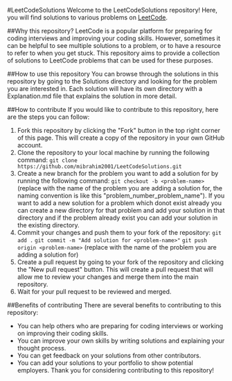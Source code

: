 #LeetCodeSolutions
Welcome to the LeetCodeSolutions repository! Here, you will find solutions to various problems on [LeetCode](https://leetcode.com/).

##Why this repository?
LeetCode is a popular platform for preparing for coding interviews and improving your coding skills. However, sometimes it can be helpful to see multiple solutions to a problem, or to have a resource to refer to when you get stuck. This repository aims to provide a collection of solutions to LeetCode problems that can be used for these purposes.

##How to use this repository
You can browse through the solutions in this repository by going to the Solutions directory and looking for the problem you are interested in. Each solution will have its own directory with a Explanation.md file that explains the solution in more detail.

##How to contribute
If you would like to contribute to this repository, here are the steps you can follow:

1. Fork this repository by clicking the "Fork" button in the top right corner of this page. This will create a copy of the repository in your own GitHub account.
2. Clone the repository to your local machine by running the following command:
   `git clone https://github.com/mibrahim2001/LeetCodeSolutions.git`
3. Create a new branch for the problem you want to add a solution for by running the following command:
   `git checkout -b <problem-name>` (replace <problem-name> with the name of the problem you are adding a solution for, the naming convention is like this "problem_number_problem_name"). If you want to add a new solution for a problem which donot exist already you can create a new directory for that problem and add your solution in that directory and if the problem already exist you can add your solution in the existing directory.
4. Commit your changes and push them to your fork of the repository:
   `git add .`
   `git commit -m "Add solution for <problem-name>"`
   `git push origin <problem-name>` (replace <problem-name> with the name of the problem you are adding a solution for)
5. Create a pull request by going to your fork of the repository and clicking the "New pull request" button. This will create a pull request that will allow me to review your changes and merge them into the main repository.
6. Wait for your pull request to be reviewed and merged.

##Benefits of contributing
There are several benefits to contributing to this repository:

- You can help others who are preparing for coding interviews or working on improving their coding skills.
- You can improve your own skills by writing solutions and explaining your thought process.
- You can get feedback on your solutions from other contributors.
- You can add your solutions to your portfolio to show potential employers.
  Thank you for considering contributing to this repository!
